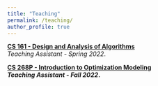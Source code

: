 ```yaml
---
title: "Teaching"
permalink: /teaching/
author_profile: true
---
```

<b>[CS 161 - Design and Analysis of Algorithms](https://panageas.github.io/algo2022/)</b> <br> 
<i>Teaching Assistant - Spring 2022</i>.
<br>

<b>[CS 268P - Introduction to Optimization Modeling](https://catalogue.uci.edu/allcourses/compsci/) <br>
<i>Teaching Assistant - Fall 2022</i>.
<br>
